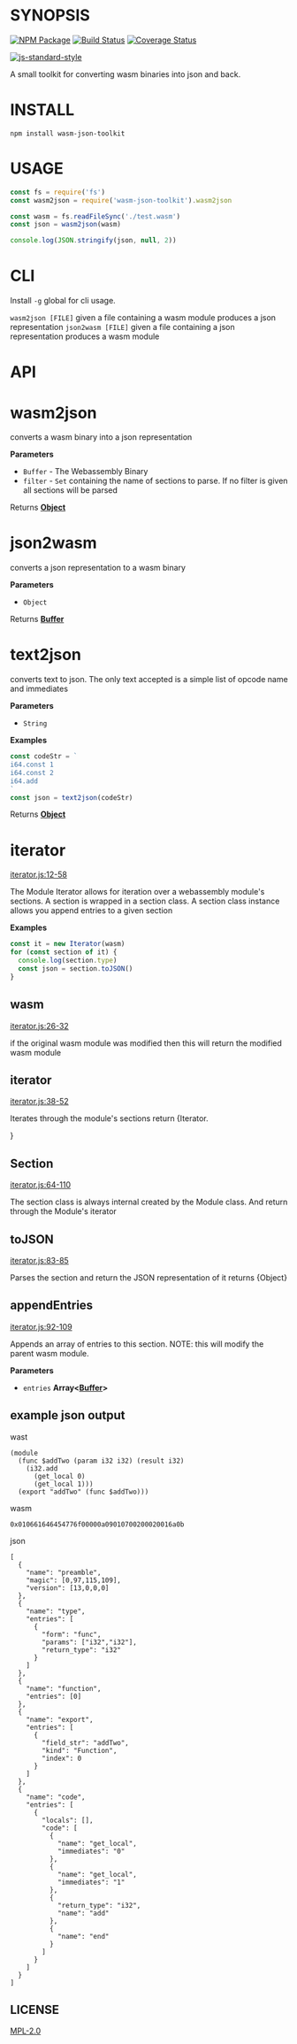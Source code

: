 # SYNOPSIS
[![NPM Package](https://img.shields.io/npm/v/wasm-json-toolkit.svg?style=flat-square)](https://www.npmjs.org/package/wasm-json-toolkit)
[![Build Status](https://img.shields.io/travis/ewasm/wasm-json-toolkit.svg?branch=master&style=flat-square)](https://travis-ci.org/ewasm/wasm-json-toolkit)
[![Coverage Status](https://img.shields.io/coveralls/ewasm/wasm-json-toolkit.svg?style=flat-square)](https://coveralls.io/r/ewasm/wasm-json-toolkit)

[![js-standard-style](https://cdn.rawgit.com/feross/standard/master/badge.svg)](https://github.com/feross/standard)

A small toolkit for converting wasm binaries into json and back.

# INSTALL
`npm install wasm-json-toolkit`

# USAGE
```javascript
const fs = require('fs')
const wasm2json = require('wasm-json-toolkit').wasm2json

const wasm = fs.readFileSync('./test.wasm')
const json = wasm2json(wasm)

console.log(JSON.stringify(json, null, 2))
```

# CLI
Install `-g` global for cli usage.

`wasm2json [FILE]` given a file containing a wasm module produces a json representation
`json2wasm [FILE]` given a file containing a json representation produces a wasm module

# API
# wasm2json

converts a wasm binary into a json representation

**Parameters**

-  `Buffer` - The Webassembly Binary
-  `filter` - `Set` containing the name of sections to parse. If no filter is given all sections will be parsed

Returns **[Object](https://developer.mozilla.org/en-US/docs/Web/JavaScript/Reference/Global_Objects/Object)**

# json2wasm

converts a json representation to a wasm binary

**Parameters**

-   `Object`

Returns **[Buffer](https://nodejs.org/api/buffer.html)**

# text2json

converts text to json. The only text accepted is a simple list of opcode name and immediates

**Parameters**

-   `String`

**Examples**

```javascript
const codeStr = `
i64.const 1
i64.const 2
i64.add
`
const json = text2json(codeStr)
```

Returns **[Object](https://developer.mozilla.org/en-US/docs/Web/JavaScript/Reference/Global_Objects/Object)**

# iterator

[iterator.js:12-58](https://github.com/ewasm/wasm-json-toolkit/blob/e9fdd9498451b39b84c1167e78dc4aad03b055bd/iterator.js#L12-L58 "Source code on GitHub")

The Module Iterator allows for iteration over a webassembly module's sections.
A section is wrapped in a section class. A section class instance allows you
append entries to a given section

**Examples**

```javascript
const it = new Iterator(wasm)
for (const section of it) {
  console.log(section.type)
  const json = section.toJSON()
}
```

## wasm

[iterator.js:26-32](https://github.com/ewasm/wasm-json-toolkit/blob/e9fdd9498451b39b84c1167e78dc4aad03b055bd/iterator.js#L26-L32 "Source code on GitHub")

if the original wasm module was modified then this will return the modified
wasm module

## iterator

[iterator.js:38-52](https://github.com/ewasm/wasm-json-toolkit/blob/e9fdd9498451b39b84c1167e78dc4aad03b055bd/iterator.js#L38-L52 "Source code on GitHub")

Iterates through the module's sections
return {Iterator.<Section>}

# Section

[iterator.js:64-110](https://github.com/ewasm/wasm-json-toolkit/blob/e9fdd9498451b39b84c1167e78dc4aad03b055bd/iterator.js#L64-L110 "Source code on GitHub")

The section class is always internal created by the Module class. And return
through the Module's iterator


## toJSON

[iterator.js:83-85](https://github.com/ewasm/wasm-json-toolkit/blob/e9fdd9498451b39b84c1167e78dc4aad03b055bd/iterator.js#L83-L85 "Source code on GitHub")

Parses the section and return the JSON representation of it
returns {Object}

## appendEntries

[iterator.js:92-109](https://github.com/ewasm/wasm-json-toolkit/blob/e9fdd9498451b39b84c1167e78dc4aad03b055bd/iterator.js#L92-L109 "Source code on GitHub")

Appends an array of entries to this section. NOTE: this will modify the
parent wasm module.

**Parameters**

-   `entries` **Array&lt;[Buffer](https://nodejs.org/api/buffer.html)>**


## example json output

wast
```
(module
  (func $addTwo (param i32 i32) (result i32)
    (i32.add
      (get_local 0)
      (get_local 1)))
  (export "addTwo" (func $addTwo)))
```

wasm
```
0x010661646454776f00000a09010700200020016a0b
```

json
```
[
  {
    "name": "preamble",
    "magic": [0,97,115,109],
    "version": [13,0,0,0]
  },
  {
    "name": "type",
    "entries": [
      {
        "form": "func",
        "params": ["i32","i32"],
        "return_type": "i32"
      }
    ]
  },
  {
    "name": "function",
    "entries": [0]
  },
  {
    "name": "export",
    "entries": [
      {
        "field_str": "addTwo",
        "kind": "Function",
        "index": 0
      }
    ]
  },
  {
    "name": "code",
    "entries": [
      {
        "locals": [],
        "code": [
          {
            "name": "get_local",
            "immediates": "0"
          },
          {
            "name": "get_local",
            "immediates": "1"
          },
          {
            "return_type": "i32",
            "name": "add"
          },
          {
            "name": "end"
          }
        ]
      }
    ]
  }
]
```

# LICENSE
[MPL-2.0][LICENSE]

[LICENSE]: https://tldrlegal.com/license/mozilla-public-license-2.0-(mpl-2)

